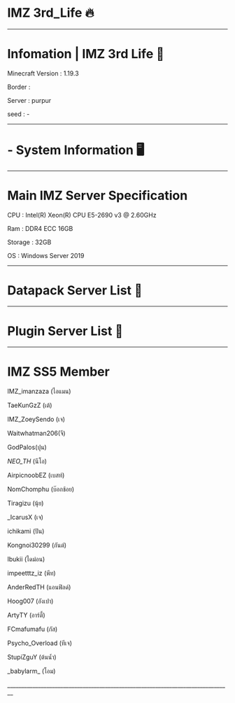 # IMZ 3rd_Life 🔥
________________________________________________________________________________
# Infomation | IMZ 3rd Life 📡

Minecraft Version : 1.19.3

Border :  

Server : purpur

seed : -
________________________________________________________________________________
# - System Information 🖥️
________________________________________________________________________________
# Main IMZ Server Specification
CPU : Intel(R) Xeon(R) CPU E5-2690 v3 @ 2.60GHz

Ram : DDR4 ECC 16GB

Storage : 32GB

OS : Windows Server 2019
________________________________________________________________________________
# Datapack Server List 📃

________________________________________________________________________________
# Plugin Server List 📃

________________________________________________________________________________
# IMZ SS5 Member

IMZ_imanzaza (ไอแมน)

TaeKunGzZ (เต้)

IMZ_ZoeySendo (เจ)

Waitwhatman206(จี)

GodPalos(ปุน)

_NEO_TH_ (นีโอ)

AirpicnoobEZ (เบสท์)

NomChomphu (บ๊อกช้อย)

Tiragizu (นุ้ย)

_IcarusX (เจ)

ichikami (ปัน)

Kongnoi30299 (กันต์)

Ibukii (ไดม่อน)

impeetttz_iz (พีท)

AnderRedTH (แอนฟิลด์)

Hoog007 (อังเปา)

ArtyTY (อาร์ตี้)

FCmafumafu (กัส)

Psycho_Overload (ทีเจ)

StupiZguY (ต้นนํ้า)

_babylarm\_ (โอม)

\_\_\_\_\_\_\_\_\_\_\_\_\_\_\_\_\_\_\_\_\_\_\_\_\_\_\_\_\_\_\_\_\_\_\_\_\_\_\_\_\_\_\_\_\_\_\_\_\_\_\_\_\_\__\_\_\_\_\_\_\_\_\_\_\_\_\_\_\_\_\_\_\_\_\_\_\_\_\_
